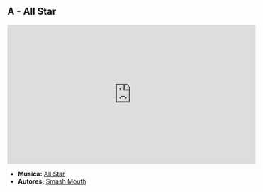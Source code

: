 ## A - All Star
<iframe width="560" height="315" src="https://www.youtube.com/embed/L_jWHffIx5E?si=IYOYpt1b1RP6f5R6" title="YouTube video player" frameborder="0" allow="accelerometer; autoplay; clipboard-write; encrypted-media; gyroscope; picture-in-picture; web-share" referrerpolicy="strict-origin-when-cross-origin" allowfullscreen></iframe>

- **Música:** [All Star](../Músicas/All%20Star.md)
- **Autores:** [Smash Mouth](../Autores/Smash%20Mouth.md)
